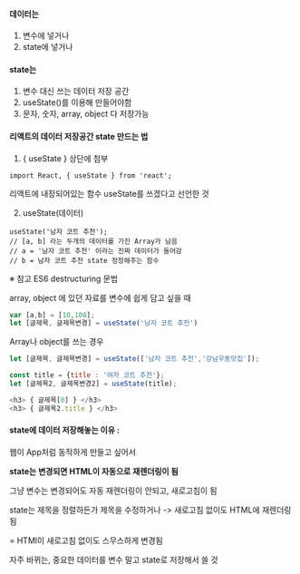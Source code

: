 #### 데이터는 

1. 변수에 넣거나
2. state에 넣거나



#### state는

1. 변수 대신 쓰는 데이터 저장 공간
2. useState()를 이용해 만들어야함
3. 문자, 숫자, array, object 다 저장가능



#### 리액트의 데이터 저장공간 state 만드는 법

1. { useState } 상단에 첨부

```JS
import React, { useState } from 'react';
```

리액트에 내장되어있는 함수 useState를 쓰겠다고 선언한 것

2. useState(데이터)

```JS
useState('남자 코트 추천'); 
// [a, b] 라는 두개의 데이터를 가진 Array가 남음
// a = '남자 코트 추천' 이라는 진짜 데이터가 들어감
// b = 남자 코트 추천 state 정정해주는 함수
```

※ 참고 ES6 destructuring 문법

array, object 에 있던 자료를 변수에 쉽게 담고 싶을 때

```js
var [a,b] = [10,100];
let [글제목, 글제목변경] = useState('남자 코트 추천')
```



Array나 object를 쓰는 경우

```js
let [글제목, 글제목변경] = useState(['남자 코트 추천','강남우동맛집']);

const title = {title : '여자 코트 추천'};
let [글제목2, 글제목변경2] = useState(title);

<h3> { 글제목[0] } </h3>
<h3> { 글제목2.title } </h3>
```



#### state에 데이터 저장해놓는 이유 : 

웹이 App처럼 동작하게 만들고 싶어서

**state는 변경되면 HTML이 자동으로 재렌더링이 됨**

그냥 변수는 변경되어도 자동 재렌더링이 안되고, 새로고침이 됨

state는 제목을 정렬하든가 제목을 수정하거나 -> 새로고침 없이도 HTML에 재렌더링 됨

= HTMl이 새로고침 없이도 스무스하게 변경됨

자주 바뀌는, 중요한 데이터를 변수 말고 state로 저장해서 쓸 것